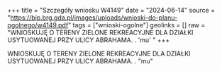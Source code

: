 +++
title = "Szczegóły wniosku W4149"
date = "2024-06-14"
source = "https://bip.brg.gda.pl/images/uploads/wnioski-do-planu-ogolnego/w4149.pdf"
tags = ["wnioski-ogolne"]
geolinks = []
raw = "WNIOSKUJĘ O TERENY ZIELONE REKREACYJNE DLA DZIAŁKI USYTUOWANEJ PRZY ULICY ABRAHAMA. . 'mu' "
+++

WNIOSKUJĘ O TERENY ZIELONE REKREACYJNE DLA DZIAŁKI USYTUOWANEJ PRZY
ULICY ABRAHAMA.
.
"mu"



